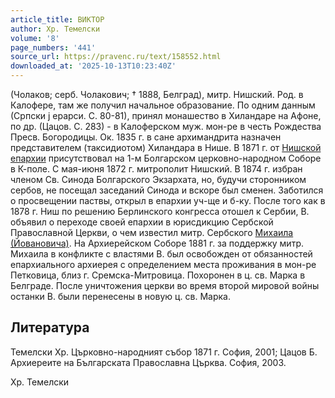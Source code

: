 ```yaml
---
article_title: ВИКТОР
author: Хр. Темелски
volume: '8'
page_numbers: '441'
source_url: https://pravenc.ru/text/158552.html
downloaded_at: '2025-10-13T10:23:40Z'
---
```


(Чолаков; серб. Чолакович; † 1888, Белград), митр. Нишский. Род. в Калофере, там же получил начальное образование. По одним данным (Српски j
ерарси. С. 80-81), принял монашество в Хиландаре на Афоне, по др. (Цацов. С. 283) - в Калоферском муж. мон-ре в честь Рождества Пресв. Богородицы. Ок. 1835 г. в сане архимандрита назначен представителем (таксидиотом) Хиландара в Нише. В 1871 г. от [Нишской епархии](<https://pravenc.ru/text/Нишской епархии.html>) присутствовал на 1-м Болгарском церковно-народном Соборе в К-поле. С мая-июня 1872 г. митрополит Нишский. В 1874 г. избран членом Св. Синода Болгарского Экзархата, но, будучи сторонником сербов, не посещал заседаний Синода и вскоре был сменен. Заботился о просвещении паствы, открыл в епархии уч-ще и б-ку. После того как в 1878 г. Ниш по решению Берлинского конгресса отошел к Сербии, В. объявил о переходе своей епархии в юрисдикцию Сербской Православной Церкви, о чем известил митр. Сербского [Михаила (Йовановича)](https://pravenc.ru/text/Михаил.html). На Архиерейском Соборе 1881 г. за поддержку митр. Михаила в конфликте с властями В. был освобожден от обязанностей епархиального архиерея с определением места проживания в мон-ре Петковица, близ г. Сремска-Митровица. Похоронен в ц. св. Марка в Белграде. После уничтожения церкви во время второй мировой войны останки В. были перенесены в новую ц. св. Марка.

## Литература

Темелски Хр. Църковно-народният събор 1871 г. София, 2001; Цацов Б. Архиереите на Българската Православна Църква. София, 2003.

Хр. Темелски
